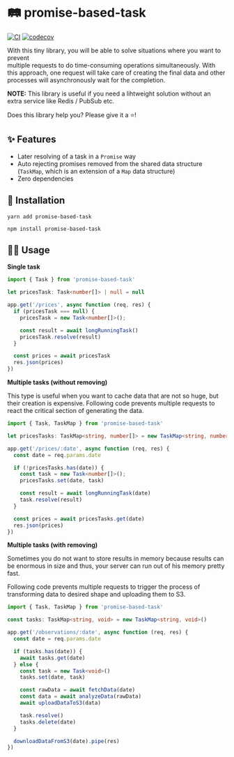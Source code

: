 # 🛤 promise-based-task

[![CI](https://github.com/Tomas2D/promise-based-task/actions/workflows/node.js.yml/badge.svg?branch=main)](https://github.com/Tomas2D/promise-based-task/actions/workflows/node.js.yml)
[![codecov](https://codecov.io/gh/Tomas2D/promise-based-task/branch/main/graph/badge.svg?token=SQA7VM6XIV)](https://codecov.io/gh/Tomas2D/promise-based-task)

With this tiny library, you will be able to solve situations where you want to prevent  
multiple requests to do time-consuming operations simultaneously.
With this approach, one request will take care of creating the final data and other processes
will asynchronously wait for the completion. 

**NOTE:** This library is useful if you need a lihtweight solution without an extra service like Redis / PubSub etc.

Does this library help you? Please give it a ⭐️!

## ✨️ Features

- Later resolving of a task in a `Promise` way
- Auto rejecting promises removed from the shared data structure (`TaskMap`, which is an extension of a `Map` data structure)
- Zero dependencies

## 🚀 Installation

```
yarn add promise-based-task
```
```
npm install promise-based-task
```

## 🤘🏻 Usage

**Single task**
```typescript
import { Task } from 'promise-based-task'

let pricesTask: Task<number[]> | null = null

app.get('/prices', async function (req, res) {
  if (pricesTask === null) {
    pricesTask = new Task<number[]>();

    const result = await longRunningTask()
    pricesTask.resolve(result)
  }

  const prices = await pricesTask
  res.json(prices)
})
```

**Multiple tasks (without removing)**

This type is useful when you want to cache data that are not so huge, but
their creation is expensive. Following code prevents multiple requests to react the
critical section of generating the data.

```typescript
import { Task, TaskMap } from 'promise-based-task'

let pricesTasks: TaskMap<string, number[]> = new TaskMap<string, number[]>()

app.get('/prices/:date', async function (req, res) {
  const date = req.params.date

  if (!pricesTasks.has(date)) {
    const task = new Task<number[]>();
    pricesTasks.set(date, task)

    const result = await longRunningTask(date)
    task.resolve(result)
  }

  const prices = await pricesTasks.get(date)
  res.json(prices)
})
```

**Multiple tasks (with removing)**

Sometimes you do not want to store results in memory because results can be enormous in size
and thus, your server can run out of his memory pretty fast.

Following code prevents multiple requests to trigger the process of transforming data to
desired shape and uploading them to S3.

```typescript
import { Task, TaskMap } from 'promise-based-task'

const tasks: TaskMap<string, void> = new TaskMap<string, void>()

app.get('/observations/:date', async function (req, res) {
  const date = req.params.date

  if (tasks.has(date)) {
    await tasks.get(date)
  } else {
    const task = new Task<void>()
    tasks.set(date, task)

    const rawData = await fetchData(date)
    const data = await analyzeData(rawData)
    await uploadDataToS3(data)

    task.resolve()
    tasks.delete(date)
  }

  downloadDataFromS3(date).pipe(res)
})
```
